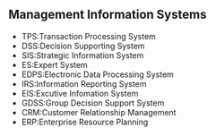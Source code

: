 ## Management Information Systems
- TPS:Transaction Processing System
- DSS:Decision Supporting System
- SIS:Strategic Information System
- ES:Expert System
- EDPS:Electronic Data Processing System
- IRS:Information Reporting System
- EIS:Excutive Infomation System
- GDSS:Group Decision Support System
- CRM:Customer Relationship Management
- ERP:Enterprise Resource Planning



